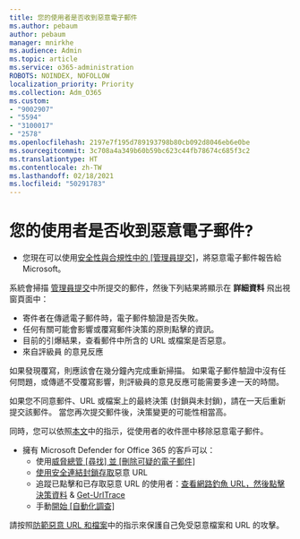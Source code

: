 ```yaml
---
title: 您的使用者是否收到惡意電子郵件
ms.author: pebaum
author: pebaum
manager: mnirkhe
ms.audience: Admin
ms.topic: article
ms.service: o365-administration
ROBOTS: NOINDEX, NOFOLLOW
localization_priority: Priority
ms.collection: Adm_O365
ms.custom:
- "9002907"
- "5594"
- "3100017"
- "2578"
ms.openlocfilehash: 2197e7f195d789193798b80cb092d8046eb6e0be
ms.sourcegitcommit: 3c708a4a349b60b59bc623c44fb78674c685f3c2
ms.translationtype: HT
ms.contentlocale: zh-TW
ms.lasthandoff: 02/18/2021
ms.locfileid: "50291783"
---
```

# <a name="did-your-users-receive-malicious-email"></a>您的使用者是否收到惡意電子郵件?

- 您現在可以使用[安全性與合規性中的 [管理員提交]](https://sip.protection.office.com/reportsubmission)，將惡意電子郵件報告給 Microsoft。

系統會掃描 [管理員提交](https://sip.protection.office.com/reportsubmission)中所提交的郵件，然後下列結果將顯示在 **詳細資料** 飛出視窗頁面中：

- 寄件者在傳遞電子郵件時，電子郵件驗證是否失敗。
- 任何有關可能會影響或覆寫郵件決策的原則點擊的資訊。
- 目前的引爆結果，查看郵件中所含的 URL 或檔案是否惡意。
- 來自評級員 的意見反應

如果發現覆寫，則應該會在幾分鐘內完成重新掃描。 如果電子郵件驗證中沒有任何問題，或傳遞不受覆寫影響，則評級員的意見反應可能需要多達一天的時間。

如果您不同意郵件、URL 或檔案上的最終決策 (封鎖與未封鎖)，請在一天后重新提交該郵件。 當您再次提交郵件後，決策變更的可能性相當高。

同時，您可以依照[本文](https://docs.microsoft.com/microsoft-365/compliance/search-for-and-delete-messages-in-your-organization)中的指示，從使用者的收件匣中移除惡意電子郵件。

- 擁有 Microsoft Defender for Office 365 的客戶可以：
    - 使用[威脅總管 [尋找] 並 [刪除可疑的電子郵件]](https://docs.microsoft.com/microsoft-365/security/office-365-security/investigate-malicious-email-that-was-delivered)
    - [使用安全連結封鎖存取](https://docs.microsoft.com/microsoft-365/security/office-365-security/atp-safe-links)惡意 URL
    - 追蹤已點擊和已存取惡意 URL 的使用者：[查看網路釣魚 URL，然後點擊決策資料](https://docs.microsoft.com/microsoft-365/security/office-365-security/threat-explorer) & [Get-UrlTrace](https://docs.microsoft.com/powershell/module/exchange/get-urltrace)
    - 手動[開始 [自動化調查]](https://docs.microsoft.com/microsoft-365/security/office-365-security/automated-investigation-response-office)

請按照[防範惡意 URL 和檔案](https://docs.microsoft.com/microsoft-365/security/office-365-security/protect-against-threats)中的指示來保護自己免受惡意檔案和 URL 的攻擊。